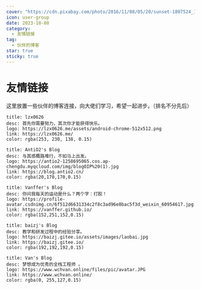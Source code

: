 ```yaml
---
cover: "https://cdn.pixabay.com/photo/2016/11/08/05/20/sunset-1807524_1280.jpg"
icon: user-group
date: 2023-10-08
category:
  - 友情链接
tag:
  - 伙伴的博客
star: true
sticky: true
---
```


# 友情链接

这里放置一些伙伴的博客连接，向大佬们学习，希望一起进步。（排名不分先后）

<!-- more -->
<!-- 刘治学 -->

```card
title: lzx0626
desc: 首先你需要努力，其次你才能获得快乐。
logo: https://lzx0626.me/assets/android-chrome-512x512.png
link: https://lzx0626.me/
color: rgba(253, 230, 138, 0.15)
```

<!-- 李子诺 -->

```card
title: AntiO2's Blog
desc: 与其感概路难行，不如马上出发。
logo: https://antio2-1258695065.cos.ap-chengdu.myqcloud.com/img/blogOIP%20(1).jpg
link: https://blog.antio2.cn/
color: rgba(20,170,170,0.15)
```

<!-- 叶文福 -->

```card
title: Vanffer's Blog
desc: 你问我每天的运动是什么？两个字：打胶！
logo: https://profile-avatar.csdnimg.cn/6f512d6631334c2f8c3ad96e8bac5f3d_weixin_60954617.jpg
link: https://vanffer.github.io/
color: rgba(152,251,152,0.15)
```

<!-- 老白 -->

```card
title: baizj's Blog
desc: 教学和研发过程中的经验分享。
logo: https://baizj.gitee.io/assets/images/laobai.jpg
link: https://baizj.gitee.io/
color: rgba(192,192,192,0.15)
```

<!-- 武超凡 -->

```card
title: Van's Blog
desc: 梦想成为优秀的全栈工程师 。
logo: https://www.wchvan.online/files/pic/avatar.JPG
link: https://www.wchvan.online/
color: rgba(0, 255,127,0.15)
```
